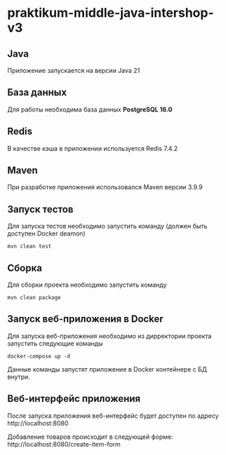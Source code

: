 # praktikum-middle-java-intershop-v3

## Java
Приложение запускается на версии Java 21

## База данных
Для работы необходима база данных **PostgreSQL 16.0**

## Redis
В качестве кэша в приложении используется Redis 7.4.2

## Maven
При разработке приложения использовался Maven версии 3.9.9

## Запуск тестов
Для запуска тестов необходимо запустить команду (должен быть доступен Docker deamon)
```
mvn clean test
```

## Сборка
Для сборки проекта необходимо запустить команду
```
mvn clean package
```

## Запуск веб-приложения в Docker
Для запуска веб-приложения необходимо из дирректории проекта запустить следующие команды

```
docker-compose up -d
```

Данные команды запустят приложение в Docker контейнере с БД внутри.

## Веб-интерфейс приложения
После запуска приложения веб-интерфейс будет доступен по адресу http://localhost:8080

Добавление товаров происходит в следующей форме: http://localhost:8080/create-item-form